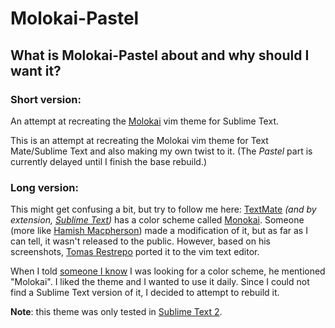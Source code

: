 Molokai-Pastel
===================
## What is Molokai-Pastel about and why should I want it?

### Short version:

An attempt at recreating the [Molokai][4] vim theme for Sublime Text.

This is an attempt at recreating the Molokai vim theme for Text Mate/Sublime Text and also making my own twist to it.
(The _Pastel_ part is currently delayed until I finish the base rebuild.)

### Long version:

This might get confusing a bit, but try to follow me here:
[TextMate][1] _(and by extension, [Sublime Text][2])_ has a color scheme called [Monokai][3]. 
Someone (more like [Hamish Macpherson][5]) made a modification of it, but as far as I can tell,
it wasn't released to the public. However, based on his screenshots, [Tomas Restrepo][6] ported it
to the vim text editor.

When I told [someone I know][6] I was looking for a color scheme, he mentioned "Molokai".
I liked the theme and I wanted to use it daily. Since I could not find a Sublime Text version of it,
I decided to attempt to rebuild it.

__Note__: this theme was only tested in [Sublime Text 2][2].

[1]: http://macromates.com/
[2]: http://www.sublimetext.com/2
[3]: http://www.monokai.nl/blog/2006/07/15/textmate-color-theme/
[4]: https://github.com/tomasr/molokai
[5]: http://blog.hamstu.com/
[6]: https://github.com/LightDrake

